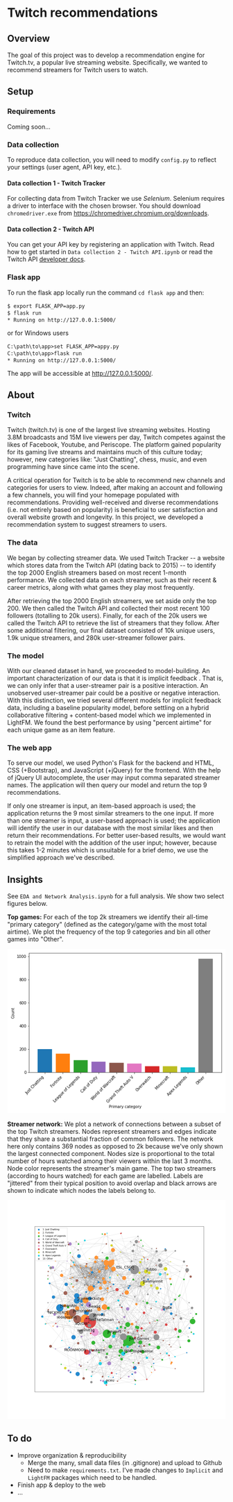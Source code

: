 # Twitch recommendations

## Overview

The goal of this project was to develop a recommendation engine for Twitch.tv, a popular live streaming website. Specifically, we wanted to recommend streamers for Twitch users to watch. 

## Setup
### Requirements
Coming soon...

### Data collection
To reproduce data collection, you will need to modify `config.py` to reflect your settings (user agent, API key, etc.). 
#### Data collection 1 - Twitch Tracker
For collecting data from Twitch Tracker we use *Selenium*. Selenium requires a driver to interface with the chosen browser. You should download `chromedriver.exe` from https://chromedriver.chromium.org/downloads.

#### Data collection 2 - Twitch API
You can get your API key by registering an application with Twitch. Read how to get started in `Data collection 2 - Twitch API.ipynb` or read the Twitch API [developer docs](https://dev.twitch.tv/docs/api).  

### Flask app
To run the flask app locally run the command `cd flask app` and then:

```
$ export FLASK_APP=app.py
$ flask run
* Running on http://127.0.0.1:5000/
```

or for Windows users
```
C:\path\to\app>set FLASK_APP=appy.py
C:\path\to\app>flask run
* Running on http://127.0.0.1:5000/
```

The app will be accessible at http://127.0.0.1:5000/.

## About
### Twitch
Twitch (twitch.tv) is one of the largest live streaming websites. Hosting 3.8M broadcasts and 15M live viewers per day, Twitch competes against the likes of Facebook, Youtube, and Periscope. The platform gained popularity for its gaming live streams and maintains much of this culture today; however, new categories like: "Just Chatting", chess, music, and even programming have since came into the scene.

A critical operation for Twitch is to be able to recommend new channels and categories for users to view. Indeed, after making an account and following a few channels, you will find your homepage populated with recommendations. Providing well-received and diverse recommendations (i.e. not entirely based on popularity) is beneficial to user satisfaction and overall website growth and longevity. In this project, we developed a recommendation system to suggest streamers to users.

### The data
We began by collecting streamer data. We used Twitch Tracker -- a website which stores data from the Twitch API (dating back to 2015) -- to identify the top 2000 English streamers based on most recent 1-month performance. We collected data on each streamer, such as their recent & career metrics, along with what games they play most frequently.

After retrieving the top 2000 English streamers, we set aside only the top 200. We then called the Twitch API and collected their most recent 100 followers (totalling to 20k users). Finally, for each of the 20k users we called the Twitch API to retrieve the list of streamers that they follow. After some additional filtering, our final dataset consisted of 10k unique users, 1.9k unique streamers, and 280k user-streamer follower pairs.

### The model
With our cleaned dataset in hand, we proceeded to model-building. An important characterization of our data is that it is implicit feedback . That is, we can only infer that a user-streamer pair is a positive interaction. An unobserved user-streamer pair could be a positive or negative interaction. With this distinction, we tried several different models for implicit feedback data, including a baseline popularity model, before settling on a hybrid collaborative filtering + content-based model which we implemented in LightFM. We found the best performance by using "percent airtime" for each unique game as an item feature.

### The web app
To serve our model, we used Python's Flask for the backend and HTML, CSS (+Bootstrap), and JavaScript (+jQuery) for the frontend. With the help of jQuery UI autocomplete, the user may input comma separated streamer names. The application will then query our model and return the top 9 recommendations.

If only one streamer is input, an item-based approach is used; the application returns the 9 most similar streamers to the one input. If more than one streamer is input, a user-based approach is used; the application will identify the user in our database with the most similar likes and then return their recommendations. For better user-based results, we would want to retrain the model with the addition of the user input; however, because this takes 1-2 minutes which is unsuitable for a brief demo, we use the simplified approach we've described.

## Insights
See `EDA and Network Analysis.ipynb` for a full analysis. We show two select figures below.

**Top games:** For each of the top 2k streamers we identify their all-time "primary category" (defined as the category/game with the most total airtime). We plot the frequency of the top 9 categories and bin all other games into "Other".

![Twitch.tv analytics chart](figures/top_games.png)


**Streamer network:** We plot a network of connections between a subset of the top Twitch streamers. Nodes represent streamers and edges indicate that they share a substantial fraction of common followers. The network here only contains 369 nodes as opposed to 2k because we've only shown the largest connected component. Nodes size is proportional to the total number of hours watched among their viewers within the last 3 months. Node color represents the streamer's main game. The top two streamers (according to hours watched) for each game are labelled. Labels are "jittered" from their typical position to avoid overlap and black arrows are shown to indicate which nodes the labels belong to.

![Twitch social network](figures/network.png)

## To do 
- Improve organization & reproducibility
   - Merge the many, small data files (in .gitignore) and upload to Github
   - Need to make `requirements.txt`. I've made changes to `Implicit` and `LightFM` packages which need to be handled.
- Finish app & deploy to the web
- ...